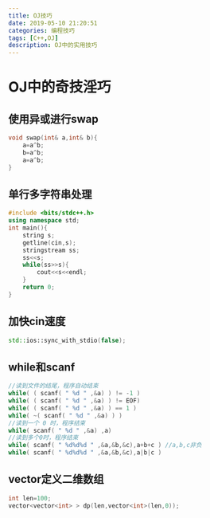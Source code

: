 ```yaml
---
title: OJ技巧
date: 2019-05-10 21:20:51
categories: 编程技巧
tags: [C++,OJ]
description: OJ中的实用技巧
---
```


# OJ中的奇技淫巧

## 使用异或进行swap

```c++
void swap(int& a,int& b){
    a=a^b;
    b=a^b;
    a=a^b;
}
```

## 单行多字符串处理

```c++
#include <bits/stdc++.h>
using namespace std;
int main(){
    string s;
    getline(cin,s);
    stringstream ss;
    ss<<s;
    while(ss>>s){
        cout<<s<<endl;
    }
    return 0;
}
```

## 加快cin速度

```c++
std::ios::sync_with_stdio(false);
```

## while和scanf

```c++
//读到文件的结尾，程序自动结束
while( ( scanf( " %d " ,&a) ) != -1 )
while( ( scanf( " %d " ,&a) ) != EOF)
while( ( scanf( " %d " ,&a) ) == 1 )
while( ~( scanf( " %d " ,&a) ) )
//读到一个 0 时，程序结束
while( scanf( " %d " ,&a) ,a)
//读到多个0时，程序结束
while( scanf( " %d%d%d " ,&a,&b,&c),a+b+c ) //a,b,c非负
while( scanf( " %d%d%d " ,&a,&b,&c),a|b|c )
```

## vector定义二维数组

```C++
int len=100;
vector<vector<int> > dp(len,vector<int>(len,0));
```

